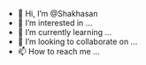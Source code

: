 - 👋 Hi, I’m @Shakhasan
- 👀 I’m interested in ...
- 🌱 I’m currently learning ...
- 💞️ I’m looking to collaborate on ...
- 📫 How to reach me ...

<!---
Shakhasan/Shakhasan is a ✨ special ✨ repository because its `README.md` (this file) appears on your GitHub profile.
You can click the Preview link to take a look at your changes.
--->
